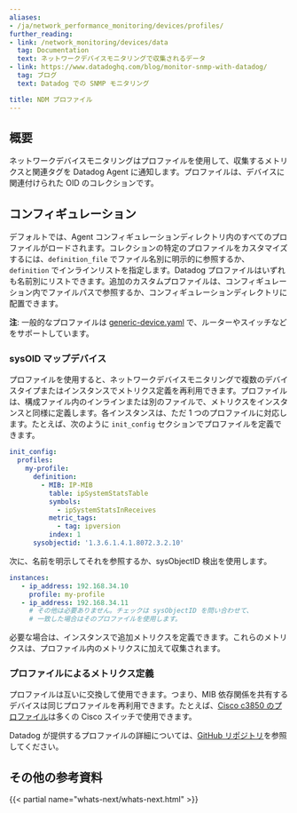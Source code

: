 ```yaml
---
aliases:
- /ja/network_performance_monitoring/devices/profiles/
further_reading:
- link: /network_monitoring/devices/data
  tag: Documentation
  text: ネットワークデバイスモニタリングで収集されるデータ
- link: https://www.datadoghq.com/blog/monitor-snmp-with-datadog/
  tag: ブログ
  text: Datadog での SNMP モニタリング

title: NDM プロファイル
---
```


## 概要

ネットワークデバイスモニタリングはプロファイルを使用して、収集するメトリクスと関連タグを Datadog Agent に通知します。プロファイルは、デバイスに関連付けられた OID のコレクションです。

## コンフィギュレーション

デフォルトでは、Agent コンフィギュレーションディレクトリ内のすべてのプロファイルがロードされます。コレクションの特定のプロファイルをカスタマイズするには、`definition_file` でファイル名別に明示的に参照するか、`definition` でインラインリストを指定します。Datadog プロファイルはいずれも名前別にリストできます。追加のカスタムプロファイルは、コンフィギュレーション内でファイルパスで参照するか、コンフィギュレーションディレクトリに配置できます。

**注**: 一般的なプロファイルは [generic-device.yaml][1] で、ルーターやスイッチなどをサポートしています。

### sysOID マップデバイス

プロファイルを使用すると、ネットワークデバイスモニタリングで複数のデバイスタイプまたはインスタンスでメトリクス定義を再利用できます。プロファイルは、構成ファイル内のインラインまたは別のファイルで、メトリクスをインスタンスと同様に定義します。各インスタンスは、ただ 1 つのプロファイルに対応します。たとえば、次のように `init_config` セクションでプロファイルを定義できます。

```yaml
init_config:
  profiles:
    my-profile:
      definition:
        - MIB: IP-MIB
          table: ipSystemStatsTable
          symbols:
            - ipSystemStatsInReceives
          metric_tags:
            - tag: ipversion
          index: 1
      sysobjectid: '1.3.6.1.4.1.8072.3.2.10'
```

次に、名前を明示してそれを参照するか、sysObjectID 検出を使用します。

```yaml
instances:
   - ip_address: 192.168.34.10
     profile: my-profile
   - ip_address: 192.168.34.11
     # その他は必要ありません。チェックは sysObjectID を問い合わせて、
     # 一致した場合はそのプロファイルを使用します。
```

必要な場合は、インスタンスで追加メトリクスを定義できます。これらのメトリクスは、プロファイル内のメトリクスに加えて収集されます。

### プロファイルによるメトリクス定義

プロファイルは互いに交換して使用できます。つまり、MIB 依存関係を共有するデバイスは同じプロファイルを再利用できます。たとえば、[Cisco c3850 のプロファイル][2]は多くの Cisco スイッチで使用できます。

Datadog が提供するプロファイルの詳細については、[GitHub リポジトリ][3]を参照してください。

## その他の参考資料

{{< partial name="whats-next/whats-next.html" >}}


[1]: https://github.com/DataDog/integrations-core/blob/master/snmp/datadog_checks/snmp/data/default_profiles/generic-device.yaml
[2]: https://github.com/DataDog/integrations-core/blob/master/snmp/datadog_checks/snmp/data/default_profiles/cisco-3850.yaml
[3]: https://github.com/DataDog/integrations-core/tree/master/snmp/datadog_checks/snmp/data/default_profiles

